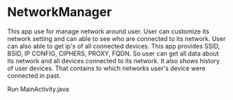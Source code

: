 # NetworkManager


This app use for manage network around user.
User can customize its network setting and can able to see who are connected to its network.
User can also able to get ip's of all connected devices.
This app provides SSID, BSID, IP CONFIG, CIPHERS, PROXY, FQDN.
So user can get all data about its network and all devices connected to its network.
It also shows history of user devices. That contains to which networks user's device were connected in past.

Run MainActivity.java
